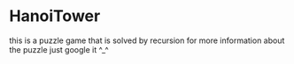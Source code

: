 # HanoiTower

this is a puzzle game that is solved by recursion 
for more information about the puzzle just google it ^_^
